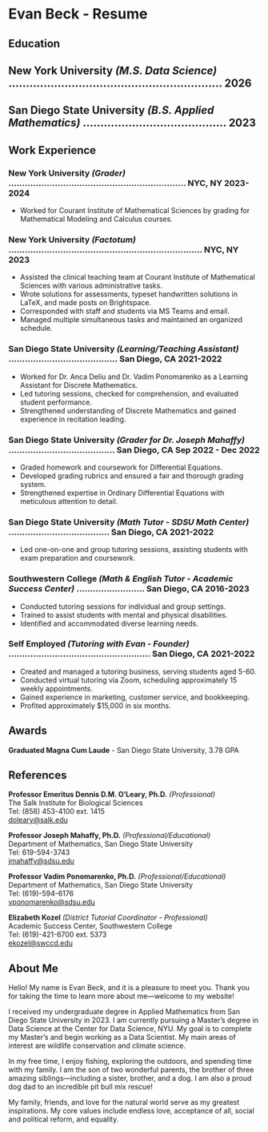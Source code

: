 # Evan Beck - Resume

## Education
**New York University**  *(M.S. Data Science)*  ............................................................. 2026  
- 

**San Diego State University**  *(B.S. Applied Mathematics)*  ......................................... 2023  
- 

## Work Experience

### **New York University** *(Grader)* ................................................................. NYC, NY 2023-2024  
- Worked for Courant Institute of Mathematical Sciences by grading for Mathematical Modeling and Calculus courses.

### **New York University** *(Factotum)* ....................................................................... NYC, NY 2023  
- Assisted the clinical teaching team at Courant Institute of Mathematical Sciences with various administrative tasks.
- Wrote solutions for assessments, typeset handwritten solutions in LaTeX, and made posts on Brightspace.
- Corresponded with staff and students via MS Teams and email.
- Managed multiple simultaneous tasks and maintained an organized schedule.

### **San Diego State University** *(Learning/Teaching Assistant)* ........................................ San Diego, CA 2021-2022  
- Worked for Dr. Anca Deliu and Dr. Vadim Ponomarenko as a Learning Assistant for Discrete Mathematics.
- Led tutoring sessions, checked for comprehension, and evaluated student performance.
- Strengthened understanding of Discrete Mathematics and gained experience in recitation leading.

### **San Diego State University** *(Grader for Dr. Joseph Mahaffy)* ....................................... San Diego, CA Sep 2022 - Dec 2022  
- Graded homework and coursework for Differential Equations.
- Developed grading rubrics and ensured a fair and thorough grading system.
- Strengthened expertise in Ordinary Differential Equations with meticulous attention to detail.

### **San Diego State University** *(Math Tutor - SDSU Math Center)* ..................................... San Diego, CA 2021-2022  
- Led one-on-one and group tutoring sessions, assisting students with exam preparation and coursework.

### **Southwestern College** *(Math & English Tutor - Academic Success Center)* ......................... San Diego, CA 2016-2023  
- Conducted tutoring sessions for individual and group settings.
- Trained to assist students with mental and physical disabilities.
- Identified and accommodated diverse learning needs.

### **Self Employed** *(Tutoring with Evan - Founder)* .................................................... San Diego, CA 2021-2022  
- Created and managed a tutoring business, serving students aged 5-60.
- Conducted virtual tutoring via Zoom, scheduling approximately 15 weekly appointments.
- Gained experience in marketing, customer service, and bookkeeping.
- Profited approximately $15,000 in six months.

## Awards
**Graduated Magna Cum Laude** - San Diego State University, 3.78 GPA

## References
**Professor Emeritus Dennis D.M. O’Leary, Ph.D.** *(Professional)*  
The Salk Institute for Biological Sciences  
Tel: (858) 453-4100 ext. 1415  
doleary@salk.edu  

**Professor Joseph Mahaffy, Ph.D.** *(Professional/Educational)*  
Department of Mathematics, San Diego State University  
Tel: 619-594-3743  
jmahaffy@sdsu.edu  

**Professor Vadim Ponomarenko, Ph.D.** *(Professional/Educational)*  
Department of Mathematics, San Diego State University  
Tel: (619)-594-6176  
vponomarenko@sdsu.edu  

**Elizabeth Kozel** *(District Tutorial Coordinator - Professional)*  
Academic Success Center, Southwestern College  
Tel: (619)-421-6700 ext. 5373  
ekozel@swccd.edu  

## About Me
Hello! My name is Evan Beck, and it is a pleasure to meet you. Thank you for taking the time to learn more about me—welcome to my website! 

I received my undergraduate degree in Applied Mathematics from San Diego State University in 2023. I am currently pursuing a Master’s degree in Data Science at the Center for Data Science, NYU. My goal is to complete my Master’s and begin working as a Data Scientist. My main areas of interest are wildlife conservation and climate science. 

In my free time, I enjoy fishing, exploring the outdoors, and spending time with my family. I am the son of two wonderful parents, the brother of three amazing siblings—including a sister, brother, and a dog. I am also a proud dog dad to an incredible pit bull mix rescue! 

My family, friends, and love for the natural world serve as my greatest inspirations. My core values include endless love, acceptance of all, social and political reform, and equality.

